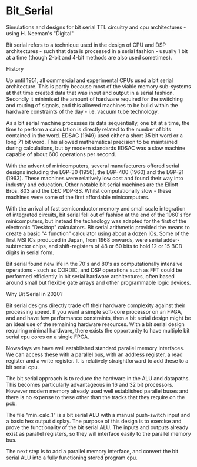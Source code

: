 # Bit_Serial
Simulations and designs for bit serial TTL circuitry and cpu architectures - using H. Neeman's "Digital"


Bit serial refers to a technique used in the design of CPU and DSP architectures - such that data is processed in a serial fashion - usually 1 bit at a time (though 2-bit and 4-bit methods are also used sometimes).

History

Up until 1951, all commercial and experimental CPUs used a bit serial architecture. This is partly because most of the viable memory sub-systems at that time created data that was input and output in a serial fashion. Secondly it minimised the amount of hardware required for the switching and routing of signals, and this allowed machines to be build within the hardware constraints of the day - i.e. vacuum tube technology.

As a bit serial machine processes its data sequentially, one bit at a time, the time to perform a calculation is directly related to the number of bits contained in the word. EDSAC (1949) used either a short 35 bit word or a long 71 bit word. This allowed mathematical precision to be maintained during calculations, but by modern standards EDSAC was a slow machine capable of about 600 operations per second.

With the advent of minicomputers, several manufacturers offered serial designs including the LGP-30 (1956), the LGP-400 (1960) and the LGP-21 (1963). These machines were relatively low cost and found their way into industry and education. Other notable bit serial machines are the Elliott Bros. 803 and the DEC PDP-8S. Whilst computationally slow - these machines were some of the first affordable minicomputers.

With the arrival of fast semiconductor memory and small scale integration of integrated circuits, bit serial fell out of fashion at the end of the 1960's for minicomputers, but instead the technology was adapted for the first of the electronic "Desktop" calculators. Bit serial arithmetic provided the means to create a basic "4 function" calculator using about a dozen ICs. Some of the first MSI ICs produced in Japan, from 1968 onwards, were serial adder-subtractor chips, and shift-registers of 48 or 60 bits to hold 12 or 15 BCD digits in serial form.

Bit serial found new life in the 70's and 80's as computationally intensive operations - such as CORDIC, and DSP operations such as FFT could be performed efficiently in bit serial hardware architectures, often based around small but flexible gate arrays and other programmable logic devices. 

Why Bit Serial in 2020?

Bit serial designs directly trade off their hardware complexity against their processing speed. If you want a simple soft-core processor on an FPGA, and and have few performance constraints, then a bit serial design might be an ideal use of the remaining hardware resources. With a bit serial design requiring minimal hardware, there exists the opportunity to have multiple bit serial cpu cores on a single FPGA.  

Nowadays we have well established standard parallel memory interfaces. We can access these with a parallel bus, with an address register, a read register and a write register. It is relatively straightforward to add these to a bit serial cpu.

The bit serial approach is to reduce the hardware in the ALU and datapaths. This becomes particularly advantageous in 16 and 32 bit processors. However modern memory already used well established parallel buses and there is no expense to these other than the tracks that they require on the pcb. 

The file "min_calc_1"  is a bit serial ALU with a manual push-switch input and a basic hex output display. The purpose of this design is to exercise and prove the functionality of the bit serial ALU. The inputs and outputs already exist as parallel registers, so they will interface easily to the parallel memory bus.

The next step is to add a parallel memory interface, and convert the bit serial ALU into a fully functioning stored program cpu.
